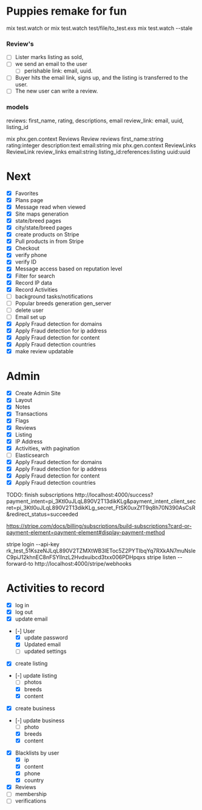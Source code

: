 # Puppies remake for fun

mix test.watch
or
mix test.watch test/file/to_test.exs
mix test.watch --stale

### Review's

- [ ] Lister marks listing as sold,
- [ ] we send an email to the user
  - [ ] perishable link: email, uuid.
- [ ] Buyer hits the email link, signs up, and the listing is transferred to the user.
- [ ] The new user can write a review.

### models

reviews: first_name, rating, descriptions, email
review_link: email, uuid, listing_id

mix phx.gen.context Reviews Review reviews first_name:string rating:integer description:text email:string
mix phx.gen.context ReviewLinks ReviewLink review_links email:string listing_id:references:listing uuid:uuid

# Next

- [x] Favorites
- [x] Plans page
- [x] Message read when viewed
- [x] Site maps generation
- [x] state/breed pages
- [x] city/state/breed pages
- [x] create products on Stripe
- [x] Pull products in from Stripe
- [x] Checkout
- [x] verify phone
- [x] verify ID
- [x] Message access based on reputation level
- [x] Filter for search
- [x] Record IP data
- [x] Record Activities
- [ ] background tasks/notifications
- [ ] Popular breeds generation gen_server
- [ ] delete user
- [ ] Email set up
- [x] Apply Fraud detection for domains
- [x] Apply Fraud detection for ip address
- [x] Apply Fraud detection for content
- [x] Apply Fraud detection countries
- [x] make review updatable

# Admin

- [x] Create Admin Site
- [x] Layout
- [x] Notes
- [x] Transactions
- [x] Flags
- [x] Reviews
- [x] Listing
- [x] IP Address
- [x] Activities, with pagination
- [ ] Elasticsearch
- [x] Apply Fraud detection for domains
- [x] Apply Fraud detection for ip address
- [x] Apply Fraud detection for content
- [x] Apply Fraud detection countries

TODO: finish subscriptions
http://localhost:4000/success?payment_intent=pi_3Ktl0uJLqL890V2T13dikKLg&payment_intent_client_secret=pi_3Ktl0uJLqL890V2T13dikKLg_secret_FtSK0uxZfT9q8h70N390AsCsR&redirect_status=succeeded

https://stripe.com/docs/billing/subscriptions/build-subscriptions?card-or-payment-element=payment-element#display-payment-method

stripe login --api-key rk_test_51KszeNJLqL890V2TZMXtWB3lEToc5Z2PYTIbqYq7RXkAN7muNsIeC9piJ12khnEC8nFSYlInzL2Hvdxuibcd3txx006PDHpqxs
stripe listen --forward-to http://localhost:4000/stripe/webhooks

# Activities to record

- [x] log in
- [x] log out
- [x] update email
- [-] User
  - [x] update password
  - [x] Updated email
  - [ ] updated settings
- [x] create listing
- [-] update listing
  - [ ] photos
  - [x] breeds
  - [x] content
- [x] create business
- [-] update business
  - [ ] photo
  - [x] breeds
  - [x] content
- [x] Blacklists by user
  - [x] ip
  - [x] content
  - [x] phone
  - [x] country
- [x] Reviews
- [ ] membership
- [ ] verifications
